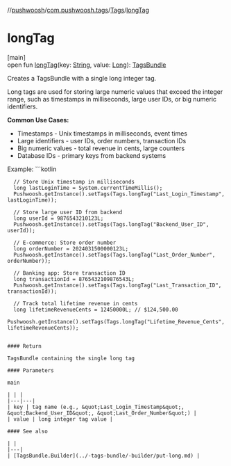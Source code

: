 //[pushwoosh](../../../index.md)/[com.pushwoosh.tags](../index.md)/[Tags](index.md)/[longTag](long-tag.md)

# longTag

[main]\
open fun [longTag](long-tag.md)(key: [String](https://developer.android.com/reference/kotlin/java/lang/String.html), value: [Long](https://kotlinlang.org/api/latest/jvm/stdlib/kotlin-stdlib/kotlin/-long/index.html)): [TagsBundle](../-tags-bundle/index.md)

Creates a TagsBundle with a single long integer tag. 

 Long tags are used for storing large numeric values that exceed the integer range, such as timestamps in milliseconds, large user IDs, or big numeric identifiers. 

**Common Use Cases:**

- Timestamps - Unix timestamps in milliseconds, event times
- Large identifiers - user IDs, order numbers, transaction IDs
- Big numeric values - total revenue in cents, large counters
- Database IDs - primary keys from backend systems

 Example: ```kotlin

	  // Store Unix timestamp in milliseconds
	  long lastLoginTime = System.currentTimeMillis();
	  Pushwoosh.getInstance().setTags(Tags.longTag("Last_Login_Timestamp", lastLoginTime));
	
	  // Store large user ID from backend
	  long userId = 9876543210123L;
	  Pushwoosh.getInstance().setTags(Tags.longTag("Backend_User_ID", userId));
	
	  // E-commerce: Store order number
	  long orderNumber = 2024031500000123L;
	  Pushwoosh.getInstance().setTags(Tags.longTag("Last_Order_Number", orderNumber));
	
	  // Banking app: Store transaction ID
	  long transactionId = 8765432109876543L;
	  Pushwoosh.getInstance().setTags(Tags.longTag("Last_Transaction_ID", transactionId));
	
	  // Track total lifetime revenue in cents
	  long lifetimeRevenueCents = 12450000L; // $124,500.00
	  Pushwoosh.getInstance().setTags(Tags.longTag("Lifetime_Revenue_Cents", lifetimeRevenueCents));
	
```

#### Return

TagsBundle containing the single long tag

#### Parameters

main

| | |
|---|---|
| key | tag name (e.g., &quot;Last_Login_Timestamp&quot;, &quot;Backend_User_ID&quot;, &quot;Last_Order_Number&quot;) |
| value | long integer tag value |

#### See also

| |
|---|
| [TagsBundle.Builder](../-tags-bundle/-builder/put-long.md) |
